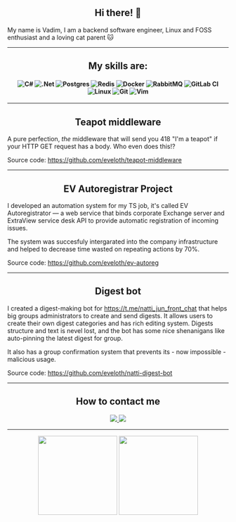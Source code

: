 <h2 align="center">Hi there! 👋</h2>

My name is Vadim, I am a backend software engineer, Linux and FOSS enthusiast and a loving cat parent :cat: 

<hr>

<h2 align="center">My skills are:</h2>

<h4 align="center">

![C#](https://img.shields.io/badge/c%23-%23239120.svg?style=for-the-badge&logo=c-sharp&logoColor=white)
![.Net](https://img.shields.io/badge/.NET-5C2D91?style=for-the-badge&logo=.net&logoColor=white)
![Postgres](https://img.shields.io/badge/postgres-%23316192.svg?style=for-the-badge&logo=postgresql&logoColor=white)
![Redis](https://img.shields.io/badge/redis-%23DD0031.svg?style=for-the-badge&logo=redis&logoColor=white)
![Docker](https://img.shields.io/badge/docker-%230db7ed.svg?style=for-the-badge&logo=docker&logoColor=white)
![RabbitMQ](https://img.shields.io/static/v1?style=for-the-badge&message=RabbitMQ&color=FF6600&logo=RabbitMQ&logoColor=FFFFFF&label=)
![GitLab CI](https://img.shields.io/badge/gitlab%20ci-%23181717.svg?style=for-the-badge&logo=gitlab&logoColor=white)
![Linux](https://img.shields.io/badge/Linux-FCC624?style=for-the-badge&logo=linux&logoColor=black)
![Git](https://img.shields.io/badge/git-%23F05033.svg?style=for-the-badge&logo=git&logoColor=white)
![Vim](https://img.shields.io/badge/VIM-%2311AB00.svg?style=for-the-badge&logo=vim&logoColor=white)

</h4>

<hr>

<h2 align="center">Teapot middleware</h2>

A pure perfection, *the* middleware that will send you 418 "I'm a teapot" if your HTTP GET request has a body. Who even does this!?

Source code: https://github.com/eveloth/teapot-middleware

<hr>

<h2 align="center">EV Autoregistrar Project</h2>

I developed an automation system for my TS job, it's called EV Autoregistrator — а web service that binds corporate Exchange server and ExtraView service desk API to provide automatic registration of incoming issues.

The system was succesfuly intergarated into the company infrastructure and helped to decrease time wasted on repeating actions by 70%.

Source code: https://github.com/eveloth/ev-autoreg

<hr>

<h2 align="center">Digest bot</h2>

I created a digest-making bot for https://t.me/natti_jun_front_chat that helps big groups administrators to create and send digests. It allows users to create their own digest categories and has rich editing system. Digests structure and text is nevel lost, and the bot has some nice shenanigans like auto-pinning the latest digest for group.

It also has a group confirmation system that prevents its - now impossible - malicious usage.

Source code: https://github.com/eveloth/natti-digest-bot

<hr>

<h2 align="center">How to contact me</h2>

<p align="center">
<a href="https://t.me/moskvorecky">
<img src="https://img.shields.io/badge/Telegram-2CA5E0?style=for-the-badge&logo=telegram&logoColor=white"></img>
</a>
<a href="https://www.linkedin.com/in/vadim-stepanov-930606232/">
<img src="https://img.shields.io/badge/linkedin-%230077B5.svg?style=for-the-badge&logo=linkedin&logoColor=white"></img>
</a>
</p>

<hr>

<p align="center">
  <img height="180em" src="https://github-readme-streak-stats.herokuapp.com/?user=eveloth&theme=dark&line_height=0"></img>
  <img height="180em" src="https://github-readme-stats.vercel.app/api/top-langs/?username=eveloth&layout=compact&theme=dark&langs_count=6"></img>
</p>

<!--
**eveloth/eveloth** is a ✨ _special_ ✨ repository because its `README.md` (this file) appears on your GitHub profile.

Here are some ideas to get you started:

- 🔭 I’m currently working on ...
- 🌱 I’m currently learning ...
- 👯 I’m looking to collaborate on ...
- 🤔 I’m looking for help with ...
- 💬 Ask me about ...
- 📫 How to reach me: ...
- 😄 Pronouns: ...
- ⚡ Fun fact: ...
-->
